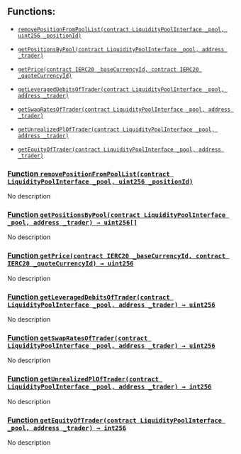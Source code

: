 ## Functions:

- [`removePositionFromPoolList(contract LiquidityPoolInterface _pool, uint256 _positionId)`](#TestFlowMarginProtocol-removePositionFromPoolList-contract-LiquidityPoolInterface-uint256-)

- [`getPositionsByPool(contract LiquidityPoolInterface _pool, address _trader)`](#TestFlowMarginProtocol-getPositionsByPool-contract-LiquidityPoolInterface-address-)

- [`getPrice(contract IERC20 _baseCurrencyId, contract IERC20 _quoteCurrencyId)`](#TestFlowMarginProtocol-getPrice-contract-IERC20-contract-IERC20-)

- [`getLeveragedDebitsOfTrader(contract LiquidityPoolInterface _pool, address _trader)`](#TestFlowMarginProtocol-getLeveragedDebitsOfTrader-contract-LiquidityPoolInterface-address-)

- [`getSwapRatesOfTrader(contract LiquidityPoolInterface _pool, address _trader)`](#TestFlowMarginProtocol-getSwapRatesOfTrader-contract-LiquidityPoolInterface-address-)

- [`getUnrealizedPlOfTrader(contract LiquidityPoolInterface _pool, address _trader)`](#TestFlowMarginProtocol-getUnrealizedPlOfTrader-contract-LiquidityPoolInterface-address-)

- [`getEquityOfTrader(contract LiquidityPoolInterface _pool, address _trader)`](#TestFlowMarginProtocol-getEquityOfTrader-contract-LiquidityPoolInterface-address-)

### [Function `removePositionFromPoolList(contract LiquidityPoolInterface _pool, uint256 _positionId)`](#TestFlowMarginProtocol-removePositionFromPoolList-contract-LiquidityPoolInterface-uint256-)

No description

### [Function `getPositionsByPool(contract LiquidityPoolInterface _pool, address _trader) → uint256[]`](#TestFlowMarginProtocol-getPositionsByPool-contract-LiquidityPoolInterface-address-)

No description

### [Function `getPrice(contract IERC20 _baseCurrencyId, contract IERC20 _quoteCurrencyId) → uint256`](#TestFlowMarginProtocol-getPrice-contract-IERC20-contract-IERC20-)

No description

### [Function `getLeveragedDebitsOfTrader(contract LiquidityPoolInterface _pool, address _trader) → uint256`](#TestFlowMarginProtocol-getLeveragedDebitsOfTrader-contract-LiquidityPoolInterface-address-)

No description

### [Function `getSwapRatesOfTrader(contract LiquidityPoolInterface _pool, address _trader) → uint256`](#TestFlowMarginProtocol-getSwapRatesOfTrader-contract-LiquidityPoolInterface-address-)

No description

### [Function `getUnrealizedPlOfTrader(contract LiquidityPoolInterface _pool, address _trader) → int256`](#TestFlowMarginProtocol-getUnrealizedPlOfTrader-contract-LiquidityPoolInterface-address-)

No description

### [Function `getEquityOfTrader(contract LiquidityPoolInterface _pool, address _trader) → int256`](#TestFlowMarginProtocol-getEquityOfTrader-contract-LiquidityPoolInterface-address-)

No description
